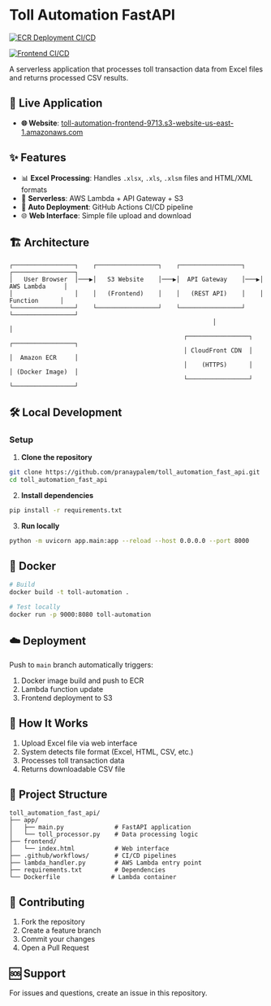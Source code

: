 # Toll Automation FastAPI

[![ECR Deployment CI/CD](https://github.com/pranaypalem/toll_automation_fast_api/actions/workflows/deploy-lambda.yml/badge.svg)](https://github.com/pranaypalem/toll_automation_fast_api/actions/workflows/deploy-lambda.yml)

[![Frontend CI/CD](https://github.com/pranaypalem/toll_automation_fast_api/actions/workflows/deploy-frontend.yml/badge.svg)](https://github.com/pranaypalem/toll_automation_fast_api/actions/workflows/deploy-frontend.yml)

A serverless application that processes toll transaction data from Excel files and returns processed CSV results.

## 🚀 Live Application

- **🌐 Website**: [toll-automation-frontend-9713.s3-website-us-east-1.amazonaws.com](http://toll-automation-frontend-9713.s3-website-us-east-1.amazonaws.com)

## ✨ Features

- 📊 **Excel Processing**: Handles `.xlsx`, `.xls`, `.xlsm` files and HTML/XML formats
- 🚀 **Serverless**: AWS Lambda + API Gateway + S3
- 🔄 **Auto Deployment**: GitHub Actions CI/CD pipeline
- 🌐 **Web Interface**: Simple file upload and download

## 🏗️ Architecture

```
┌─────────────────┐    ┌─────────────────┐    ┌─────────────────┐    ┌─────────────────┐
│   User Browser  │───▶│   S3 Website    │───▶│  API Gateway    │───▶│  AWS Lambda     │
│                 │    │   (Frontend)    │    │   (REST API)    │    │   Function      │
└─────────────────┘    └─────────────────┘    └─────────────────┘    └─────────────────┘
                                                        │                        │
                                                ┌─────────────────┐    ┌─────────────────┐
                                                │ CloudFront CDN  │    │  Amazon ECR     │
                                                │    (HTTPS)      │    │ (Docker Image)  │
                                                └─────────────────┘    └─────────────────┘
```

## 🛠️ Local Development

### Setup

1. **Clone the repository**
```bash
git clone https://github.com/pranaypalem/toll_automation_fast_api.git
cd toll_automation_fast_api
```

2. **Install dependencies**
```bash
pip install -r requirements.txt
```

3. **Run locally**
```bash
python -m uvicorn app.main:app --reload --host 0.0.0.0 --port 8000
```

## 🐳 Docker

```bash
# Build
docker build -t toll-automation .

# Test locally
docker run -p 9000:8080 toll-automation
```

## ☁️ Deployment

Push to `main` branch automatically triggers:
1. Docker image build and push to ECR
2. Lambda function update  
3. Frontend deployment to S3

## 🔄 How It Works

1. Upload Excel file via web interface
2. System detects file format (Excel, HTML, CSV, etc.)
3. Processes toll transaction data
4. Returns downloadable CSV file

## 📁 Project Structure

```
toll_automation_fast_api/
├── app/
│   ├── main.py              # FastAPI application
│   └── toll_processor.py    # Data processing logic
├── frontend/
│   └── index.html           # Web interface
├── .github/workflows/       # CI/CD pipelines
├── lambda_handler.py        # AWS Lambda entry point
├── requirements.txt         # Dependencies
└── Dockerfile              # Lambda container
```

## 🤝 Contributing

1. Fork the repository
2. Create a feature branch
3. Commit your changes
4. Open a Pull Request

## 🆘 Support

For issues and questions, create an issue in this repository.